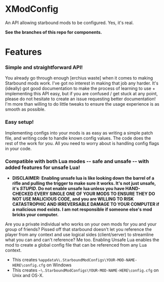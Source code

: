 # XModConfig
An API allowing starbound mods to be configured. Yes, it's real.

**See the branches of this repo for components.**

# Features

### Simple and straightforward API!
You already go through enough [erchius waste] when it comes to making Starbound mods work. I've got no interest in making that job any harder. It's (ideally) got good documentation to make the process of learning to use + implementing this API easy, but if you are confused / get stuck at any point, please do not hesitate to create an issue requesting better documentation! I'm more than willing to do little tweaks to ensure the usage experience is as smooth as possible.

### Easy setup!
Implementing configs into your mods is as easy as writing a simple patch file, and writing code to handle known config values. The code does the rest of the work for you. All you need to worry about is handling config flags in your code.

### Compatible with both Lua modes -- safe and unsafe -- with added features for unsafe Lua!
* **DISCLAIMER: Enabling unsafe lua is like looking down the barrel of a rifle and pulling the trigger to make sure it works. It's not just unsafe, it's *STUPID*. Do not enable unsafe lua unless you have HAND-CHECKED EVERY SINGLE ONE OF YOUR MODS TO ENSURE THEY DO NOT USE MALICIOUS CODE, and you are WILLING TO RISK CATASTROPHIC AND IRREVERSABLE DAMAGE TO YOUR COMPUTER if a malicious mod exists. I am not responsible if someone else's mod bricks your computer.**

Are you a private individual who works on your own mods for you and your group of friends? Pissed off that starbound doesn't let you reference the player from any context and use logical sides (client/server) to streamline what you can and can't reference? Me too. Enabling Unsafe Lua enables the mod to create a global config file that can be referenced from any Lua context.
 - This creates `%appdata%\.StarboundModConfigs\YOUR-MOD-NAME-HERE\config.cfg` on Windows
 - This creates `~\.StarboundModConfigs\YOUR-MOD-NAME-HERE\config.cfg` on Unix and OS-X.
